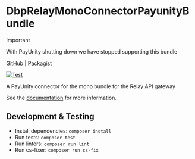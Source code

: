 # DbpRelayMonoConnectorPayunityBundle

> [!IMPORTANT]
> With PayUnity shutting down we have stopped supporting this bundle

[GitHub](https://github.com/digital-blueprint/relay-mono-connector-payunity-bundle) |
[Packagist](https://packagist.org/packages/dbp/relay-mono-connector-payunity-bundle)

[![Test](https://github.com/digital-blueprint/relay-mono-connector-payunity-bundle/actions/workflows/test.yml/badge.svg)](https://github.com/digital-blueprint/relay-mono-connector-payunity-bundle/actions/workflows/test.yml)

A PayUnity connector for the mono bundle for the Relay API gateway

See the [documentation](./docs/index.md) for more information.

## Development & Testing

* Install dependencies: `composer install`
* Run tests: `composer test`
* Run linters: `composer run lint`
* Run cs-fixer: `composer run cs-fix`
